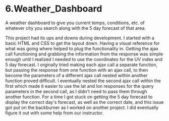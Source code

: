 # 6.Weather_Dashboard

A weather dashboard to give you current temps, conditions, etc. of whatever city you search along with the 5 day forecast of that area.

This project had its ups and downs during development. I started with a basic HTML and CSS to get the layout down. Having a visual reference for what was going where helped to plug the functionality in. Getting the ajax call functioning and grabbing the information from the response was simple enough until I realized I needed to use the coordinates for the UV index and 5 day forecast. I orginally tried making each ajax call a separate function, but passing the response from one function with an ajax call, to then become the parameters of a different ajax call nested within another function proved difficult. I eventually nested the second ajax call within the first which made it easier to use the lat and lon responses for the query parameters in the second call, as I didn't need to pass them through another function.
For a time I got stuck on getting the 5 day forecast to display the correct day's forecast, as well as the correct date, and this issue got put on the backburner as I worked on another project. I did eventually figure it out with some help from our instructor. 
